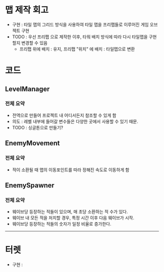 # 맵 제작 회고
- 구현 : 타일 맵의 그리드 방식을 사용하여 타일 맵을 프리팹들로 이루어진 게임 오브젝트 구현
- TODO : 우선 프리팹 으로 제작한 이후, 타워 배치 방식에 따라 다시 타일맵을 구현할지 변경할 수 있음
  - 프리팹 위에 배치 : 유지, 프리팹 "위치" 에 배치 : 타일맵으로 변환

# 코드
## LevelManager
### 전체 요약
- 전역으로 만들어 프로젝트 내 어디서든지 참조할 수 있게 함
- 의도 : 레벨 내부에 들어갈 변수들은 다양한 곳에서 사용할 수 있기 때문.
- TODO : 싱글톤으로 만들기?
## EnemyMovement
### 전체 요약
- 적이 소환될 때 맵의 이동포인트를 따라 정해진 속도로 이동하게 함
## EnemySpawner
### 전체 요약
- 웨이브당 등장하는 적들이 있으며, 매 초당 소환하는 적 수가 있다.
- 웨이브 내 모든 적을 처치할 경우, 특정 시간 이후 다음 웨이브가 시작.
- 웨이브당 등장하는 적들의 숫자가 일정 비율로 증가한다.

***

# 터렛
- 구현 : 
